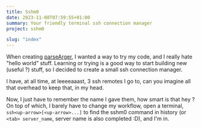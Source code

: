 ```yaml
---
title: Sshm0
date: 2023-11-08T07:59:55+01:00
summary: Your friendly terminal ssh connection manager
project: sshm0

slug: "index"
---
```


When creating [parseArger](/projects/parseArger), I wanted a way to try my code, and I really hate "hello world" stuff. Learning or trying is a good way to start building new (useful ?) stuff, so I decided to create a small ssh connection manager.

I have, at all time, at leeeeaaast, 3 ssh remotes I go to, can you imagine all that overhead to keep that, in my head.

Now, I just have to remember the name I gave them, how smart is that hey ? On top of which, I barely have to change my workflow, open a terminal, `ssh<up-arrow>[<up-arrow>...]` to find the sshm0 command in history (or `<tab> server_name`, server name is also completed :D), and I'm in.
